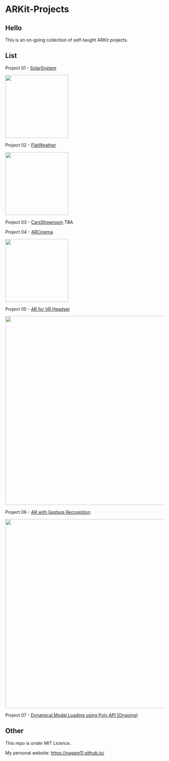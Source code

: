 # ARKit-Projects

## Hello
This is an on-going collection of self-taught ARKit projects.

## List
Project 01 - [SolarSystem](https://github.com/nagam11/ARKit-Projects/tree/master/Project%2001%20-%20ARSolarSystem)

<img src="./Project 01 - ARSolarSystem/solar.gif" width="200">

Project 02 - [FlatWeather](https://github.com/nagam11/ARKit-Projects/tree/master/Project%2002%20-%20ARFlatWeather)

<img src="./Project 02 - ARFlatWeather/weather.gif" width="200">

Project 03 - [CarsShowroom](https://github.com/nagam11/ARKit-Projects/tree/master/Project%2003%20-%20CarsShowroom)
TBA

Project 04 - [ARCinema](https://github.com/nagam11/ARKit-Projects/tree/master/Project%2004%20-%20ARCinema)

<img src="./Project 04 - ARCinema/ARCinema.gif" width="200">

Project 05 - [AR for VR Headset](https://github.com/nagam11/ARKit-Projects/tree/master/Project%2005%20-%20AR%20for%20VR%20Headset)

<img src="./Project 05 - AR for VR Headset/vr.gif" width="600">

Project 06 - [AR with Gesture Recognition](https://github.com/nagam11/ARKit-Projects/tree/master/Project%2006%20-%20AR%20with%20Gesture%20Recognition)

<img src="./Project 06 - AR with Gesture Recognition/gesture.gif" width="600">

Project 07 - [Dynamical Model Loading using Poly API (Ongoing)]()

## Other
This repo is under MIT Licence. 

My personal website: https://nagam11.github.io/
